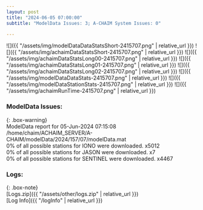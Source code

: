 ```yaml
---
layout: post
title: "2024-06-05 07:00:00"
subtitle: "ModelData Issues: 3; A-CHAIM System Issues: 0"

---
```


![]({{ "/assets/img/modelDataDataStatsShort-2415707.png" | relative_url }})
![]({{ "/assets/img/achaimDataStatsShort-2415707.png" | relative_url }})
![]({{ "/assets/img/achaimDataStatsLong00-2415707.png" | relative_url }})
![]({{ "/assets/img/achaimDataStatsLong01-2415707.png" | relative_url }})
![]({{ "/assets/img/achaimDataStatsLong02-2415707.png" | relative_url }})
![]({{ "/assets/img/modelDataDataStats-2415707.png" | relative_url }})
![]({{ "/assets/img/modelDataStationStats-2415707.png" | relative_url }})
![]({{ "/assets/img/achaimRunTime-2415707.png" | relative_url }})


### ModelData Issues:  
  
{: .box-warning}  
 ModelData report for 05-Jun-2024 07:15:08   
 /home/chaim/ACHAIM_SERVER/A-CHAIM/modelData/2024/157/07/modelData.mat   
 0% of all possible stations for IONO were downloaded. x5012   
 0% of all possible stations for JASON were downloaded. x7   
 0% of all possible stations for SENTINEL were downloaded. x4467   
  


### Logs:  
  
{: .box-note}  
[Logs.zip]({{ "/assets/other/logs.zip" | relative_url }})  
[Log Info]({{ "/logInfo" | relative_url }})  
